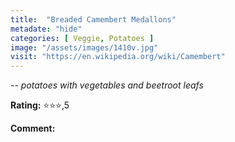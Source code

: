 ```yaml
---
title:  "Breaded Camembert Medallons"
metadate: "hide"
categories: [ Veggie, Potatoes ]
image: "/assets/images/1410v.jpg"
visit: "https://en.wikipedia.org/wiki/Camembert"
---
```


_-- potatoes with vegetables and beetroot leafs_

**Rating:** ⭐️⭐️⭐️,5  
  
**Comment:**
